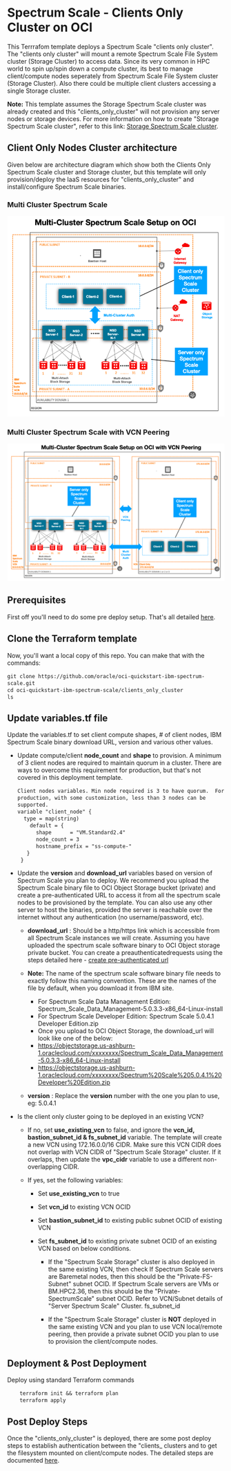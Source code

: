 # Spectrum Scale - Clients Only Cluster on OCI
This Terrrafom template deploys a Spectrum Scale "clients only cluster".  The "clients only cluster" will mount a remote Spectrum Scale File System cluster (Storage Cluster) to access data.   Since its very common in HPC world to spin up/spin down a compute cluster, its best to manage client/compute nodes seperately from Spectrum Scale File System cluster (Storage Cluster).  Also there could be multiple client clusters accessing a single Storage cluster.  

**Note:**  This template assumes the Storage Spectrum Scale cluster was already created and this "clients_only_cluster" will not provision any server nodes or storage devices.  For more information on how to create "Storage Spectrum Scale cluster", refer to this link:  [Storage Spectrum Scale cluster](https://github.com/oracle-quickstart/oci-ibm-spectrum-scale/tree/master/network_shared_disk_server_model).


## Client Only Nodes Cluster architecture
Given below are architecture diagram which show both the Clients Only Spectrum Scale cluster and Storage cluster, but this template will only provision/deploy the IaaS resources for "clients_only_cluster" and install/configure Spectrum Scale binaries.   


### Multi Cluster Spectrum Scale  
![](../images/multi_cluster_spectrum_scale/01_multi_cluster_spectrum_scale_architecture.png)

### Multi Cluster Spectrum Scale with VCN Peering
![](../images/multi_cluster_spectrum_scale/02_multi_cluster_spectrum_scale_vcn_peering_architecture.png)


## Prerequisites
First off you'll need to do some pre deploy setup.  That's all detailed [here](https://github.com/oracle/oci-quickstart-prerequisites).


## Clone the Terraform template
Now, you'll want a local copy of this repo.  You can make that with the commands:

    git clone https://github.com/oracle/oci-quickstart-ibm-spectrum-scale.git
    cd oci-quickstart-ibm-spectrum-scale/clients_only_cluster
    ls



## Update variables.tf file
Update the variables.tf to set client compute shapes, # of client nodes, IBM Spectrum Scale binary download URL, version and various other values. 


- Update compute/client **node_count** and **shape** to provision.  A minimum of 3 client nodes are required to maintain quorum in a cluster.  There are ways to overcome this requirement for production, but that's not covered in this deployment template. 

   ```
   Client nodes variables. Min node required is 3 to have quorum.  For production, with some customization, less than 3 nodes can be supported. 
   variable "client_node" {
     type = map(string)
       default = {
         shape      = "VM.Standard2.4"
         node_count = 3
         hostname_prefix = "ss-compute-"
      }
    }
    ```

- Update the **version** and **download_url** variables based on version of Spectrum Scale you plan to deploy.  We recommend you upload the Spectrum Scale binary file to OCI Object Storage bucket (private) and create a pre-authenticated URL to access it from all the spectrum scale nodes to be provisioned by the template.   You can also use any other server to host the binaries, provided the server is reachable over the internet without any authentication (no username/password, etc). 

  - **download_url** : Should be a http/https link which is accessible from all Spectrum Scale instances we will create.  Assuming you have uploaded the spectrum scale software binary to OCI Object storage private bucket. You can create a preauthenticatedrequests using the steps detailed here - [create pre-authenticated url](https://docs.cloud.oracle.com/en-us/iaas/Content/Object/Tasks/usingpreauthenticatedrequests.htm#usingconsole)

  -  **Note:** The name of the spectrum scale software binary file needs to exactly follow this naming convention.  These are the names of the file by default, when you download it from IBM site.
      -  For Spectrum Scale Data Management Edition:  Spectrum_Scale_Data_Management-5.0.3.3-x86_64-Linux-install
      -  For Spectrum Scale Developer Edition:        Spectrum Scale 5.0.4.1 Developer Edition.zip
      -  Once you upload to OCI Object Storage,  the download_url will look like one of the below:
        -  https://objectstorage.us-ashburn-1.oraclecloud.com/xxxxxxxx/Spectrum_Scale_Data_Management-5.0.3.3-x86_64-Linux-install
        -  https://objectstorage.us-ashburn-1.oraclecloud.com/xxxxxxxx/Spectrum%20Scale%205.0.4.1%20Developer%20Edition.zip

  -  **version** : Replace the **version** number with the one you plan to use, eg:  5.0.4.1




- Is the client only cluster going to be deployed in an existing VCN?
  - If no, set **use_existing_vcn** to false, and ignore the **vcn_id, bastion_subnet_id & fs_subnet_id** variable.  The template will create a new VCN using 172.16.0.0/16 CIDR.   Make sure this VCN CIDR does not overlap with VCN CIDR of "Spectrum Scale Storage" cluster.  If it overlaps, then update the **vpc_cidr** variable to use a different non-overlapping CIDR.  

  - If yes,  set the following variables:


    - Set **use_existing_vcn** to true 
    - Set **vcn_id** to existing VCN OCID
    - Set **bastion_subnet_id** to existing public subnet OCID of existing VCN
    - Set **fs_subnet_id** to existing private subnet OCID of an existing VCN based on below conditions. 



      - If the "Spectrum Scale Storage" cluster is also deployed in the same existing VCN, then check 
If Spectrum Scale servers are Baremetal nodes, then this should be the "Private-FS-Subnet" subnet OCID.  If Spectrum Scale servers are VMs or BM.HPC2.36, then this should be the "Private-SpectrumScale" subnet OCID.   Refer to VCN/Subnet details of "Server Spectrum Scale" Cluster. 
fs_subnet_id

      - If the "Spectrum Scale Storage" cluster is **NOT** deployed in the same existing VCN and you plan to use VCN local/remote peering,  then provide a private subnet OCID you plan to use to provision the client/compute nodes.  



## Deployment & Post Deployment

Deploy using standard Terraform commands

        terraform init && terraform plan
        terraform apply 


## Post Deploy Steps 
Once the "clients_only_cluster" is deployed,  there are some post deploy steps to establish authentication between the "clients_ clusters and to get the filesystem mounted on client/compute nodes.  The detailed steps are documented [here](https://www.ibm.com/support/knowledgecenter/STXKQY_5.0.5/com.ibm.spectrum.scale.v5r05.doc/bl1adv_admrmsec.htm). 



